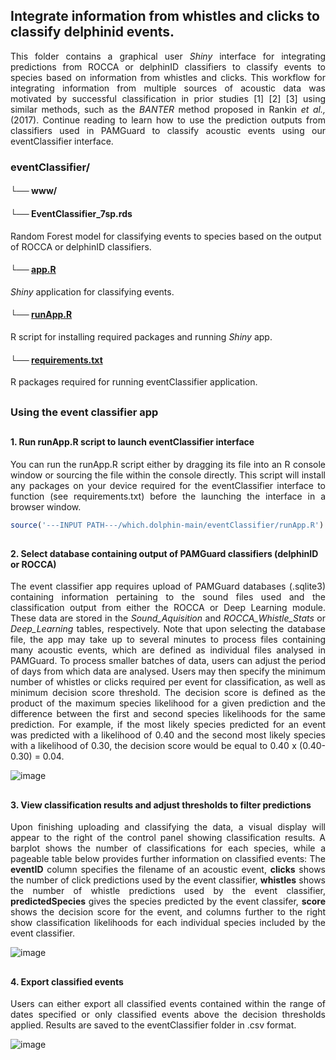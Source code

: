## Integrate information from whistles and clicks to classify delphinid events.
<p align="justify">
This folder contains a graphical user <em>Shiny</em> interface for integrating predictions from ROCCA or delphinID classifiers to classify events to species based on information from  whistles and clicks. This workflow for integrating information from multiple sources of acoustic data was motivated by successful classification in prior studies [1] [2] [3] using similar methods, such as the <em>BANTER</em> method proposed in Rankin <em>et al.,</em> (2017). Continue reading to learn how to use the prediction outputs from classifiers used in PAMGuard to classify acoustic events using our eventClassifier interface.
</p>

### eventClassifier/

#### └── www/

#### └── EventClassifier_7sp.rds
Random Forest model for classifying events to species based on the output of ROCCA or delphinID classifiers.

#### └── [app.R](https://github.com/tristankleyn/which.dolphin/blob/main/eventClassifier/app.R)
_Shiny_ application for classifying events. 

#### └── [runApp.R](https://github.com/tristankleyn/which.dolphin/blob/main/eventClassifier/runApp.R)
R script for installing required packages and running _Shiny_ app.

#### └── [requirements.txt](https://github.com/tristankleyn/which.dolphin/blob/main/eventClassifier/requirements.txt)
R packages required for running eventClassifier application.

##
### Using the event classifier app
##
#### 1. Run runApp.R script to launch eventClassifier interface
<p align="justify">
You can run the runApp.R script either by dragging its file into an R console window or sourcing the file within the console directly. This script will install any packages on your device required for the eventClassifier interface to function (see requirements.txt) before the launching the interface in a browser window.
</p>

```R
source('---INPUT PATH---/which.dolphin-main/eventClassifier/runApp.R')
```
##
#### 2. Select database containing output of PAMGuard classifiers (delphinID or ROCCA)
<p align="justify">
The event classifier app requires upload of PAMGuard databases (.sqlite3) containing information pertaining to the sound files used and the classification output from either the ROCCA or Deep Learning module. These data are stored in the <em>Sound_Aquisition</em> and <em>ROCCA_Whistle_Stats</em> or <em>Deep_Learning</em> tables, respectively. Note that upon selecting the database file, the app may take up to several minutes to process files containing many acoustic events, which are defined as individual files analysed in PAMGuard. To process smaller batches of data, users can adjust the period of days from which data are analysed. Users may then specify the minimum number of whistles or clicks required per event for classification, as well as minimum decision score threshold. The decision score is defined as the product of the maximum species likelihood for a given prediction and the difference between the first and second species likelihoods for the same prediction. For example, if the most likely species predicted for an event was predicted with a likelihood of 0.40 and the second most likely species with a likelihood of 0.30, the decision score would be equal to 0.40 x (0.40-0.30) = 0.04. 
</p>

![image](https://github.com/user-attachments/assets/d4584e59-3dde-4022-8159-5486d322a0d4)


##
#### 3. View classification results and adjust thresholds to filter predictions
<p align="justify">
Upon finishing uploading and classifying the data, a visual display will appear to the right of the control panel showing classification results. A barplot shows the number of classifications for each species, while a pageable table below provides further information on classified events: The <strong>eventID</strong> column specifies the filename of an acoustic event, <strong>clicks</strong> shows the number of click predictions used by the event classifier, <strong>whistles</strong> shows the number of whistle predictions used by the event classifier, <strong>predictedSpecies</strong> gives the species predicted by the event classifer, <strong>score</strong> shows the decision score for the event, and columns further to the right show classification likelihoods for each individual species included by the event classifier.
</p>

![image](https://github.com/user-attachments/assets/aa368f76-fb9d-4f2b-9640-8b1f42eb5dea)



##
#### 4. Export classified events
<p align="justify">
Users can either export all classified events contained within the range of dates specified or only classified events above the decision thresholds applied. Results are saved to the eventClassifier folder in .csv format.
</p>

![image](https://github.com/user-attachments/assets/53a70ce9-475a-42a9-9975-cd09352dda7e)

